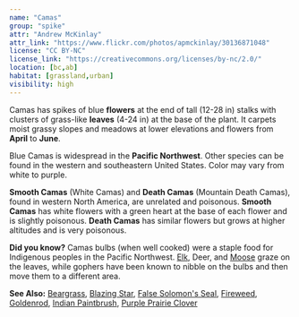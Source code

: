 ```yaml
---
name: "Camas"
group: "spike"
attr: "Andrew McKinlay"
attr_link: "https://www.flickr.com/photos/apmckinlay/30136871048"
license: "CC BY-NC"
license_link: "https://creativecommons.org/licenses/by-nc/2.0/"
location: [bc,ab]
habitat: [grassland,urban]
visibility: high
---
```

Camas has spikes of blue **flowers** at the end of tall (12-28 in) stalks with clusters of grass-like **leaves** (4-24 in) at the base of the plant. It carpets moist grassy slopes and meadows at lower elevations and flowers from **April** to **June**.

Blue Camas is widespread in the **Pacific Northwest**. Other species can be found in the western and southeastern United States. Color may vary from white to purple.

**Smooth Camas** (White Camas) and **Death Camas** (Mountain Death Camas), found in western North America, are unrelated and poisonous. **Smooth Camas** has white flowers with a green heart at the base of each flower and is slightly poisonous. **Death Camas** has similar flowers but grows at higher altitudes and is very poisonous.

**Did you know?** Camas bulbs (when well cooked) were a staple food for Indigenous peoples in the Pacific Northwest. [Elk](/animals/elk), Deer, and [Moose](/animals/moose) graze on the leaves, while gophers have been known to nibble on the bulbs and then move them to a different area.

<!-- generated, do not edit -->
**See Also:**
[Beargrass](/plants/beargras),
[Blazing Star](/plants/blazstar),
[False Solomon's Seal](/plants/falsesol),
[Fireweed](/plants/fireweed),
[Goldenrod](/plants/goldrod),
[Indian Paintbrush](/plants/indian),
[Purple Prairie Clover](/plants/pupclover)
